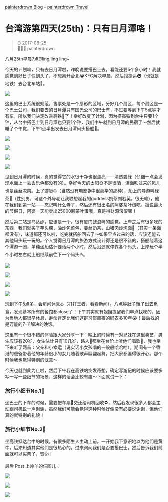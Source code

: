 [painterdrown Blog](https://painterdrown.github.io) - [painterdrown Travel](https://painterdrown.github.io/travel)

# 台湾游第四天(25th)：只有日月潭咯！

> ⏰ 2017-08-25<br/>
> 👨🏻‍💻 painterdrown

八月25th早晨7点⏰ling ling ling~

今天的计划嘛，只有去日月潭啦，昨晚说要搭巴士去，看能还要5个多小时！我就感觉到好日子快到头了，不想离开台北😭KFC解决早晨，然后搭捷运🚇（也就是地铁）去台北车站🚉。

![](images/chufa.png)

这里的巴士系统很规范，售票处是一个扇形的区域，分好几个扇区，每个扇区是一个巴士公司，我们要去的日月潭只有国光公司的巴士有，不过要等到下午5点钟才有车，所以我们决定改乘高铁🚄了！幸好改变了计划，因为搭高铁到台中只要1个钟，从台中搭巴士到日月潭也只要1个钟，我们中午就到日月潭的民宿了～然后就睡了个午觉，下午1点半出发去日月潭码头搭船🚢。

![](images/riyuetan1.png)

![](images/riyuetan2.png)

![](images/riyuetan3.png)

![](images/riyuetan4.png)

见到日月潭的时候，真的觉得它的水很干净也很漂亮——清透碧绿（仔细一点会发现水面上一丢丢乐色都没有的）。幸好今天的太阳🌞不是很晒，潭面吹过来的风儿也是丝丝凉爽。上了游艇⛵️（当然没有电影🎬中很豪华的那种），船上的导游叫绿茶🍵（性别男，可这个外号老让我联想起我的goddess奶茶刘若英，很无赖），他在我们到第一站——忘记叫什么寺了，然后还有很出名的阿婆茶叶蛋吃。据说最火的节假日，阿婆一天能卖出25000颗茶叶蛋哦，真是得财源滚滚哪！

然后第二站是乌达邵，应该是一个，很有厦门鼓浪屿的感觉。上岸之后有很多吃的东西，我们就买了芋头粿，油炸包菜包，姜丝奶茶，山猪肉炒泡面🍜（其实一条面都没有），味道都还可以啦，吃完就搭船回去了～如果早点过来的话，应该还能去其他码头玩一玩的。个人觉得日月潭的旅游方式设计得还是很不错的，搭船绕着这个潭游一圈，单纯坐船估计要话两个小时，然后沿途就停靠各个码头，上岸玩个半个小时左右就上船继续前往下一个码头⛵️。

![](images/jiejing1.png)

![](images/jiejing2.png)

![](images/jiejing3.png)

![](images/jiejing4.png)

玩到下午5点多，会房间休息♨️（打打王者，看看新闻）。八点钟肚子饿了出去觅食，发现基本所有的餐馆都close了！下午其实就有姐姐提醒我们早点找吃的，因为当地人都很早休息，寿命肯定比我们这群习惯熬夜的码农多10年😭！最后找的是万能的7-11解决的晚饭。

这里有一个很不错的体验跟大家分享一下：晚上的时候有一对兄妹在这里卖艺，男生应该有20岁，女生估计只有10几岁，路人🚶都坐在台阶上听他们唱歌🎤，我也坐下来听了两首：父亲和小幸运（说实话小女孩唱的一般般哈哈哈）。期间有一个香港的爸爸带着他的年龄很小的女儿随着歌声翩翩起舞，把大家都逗得很开心。那个时候我也觉得特别的惬意～

今天也就到此为止啦，然后下午我在高铁站突发奇想，确定写游记的时候应该要多写一写一些细节的场景，这样的话会比较有趣～下面就试一下：

### 旅行小细节No.1⃣️

坐巴士的下车的时候，需要把车票🎫交还给司机回收♻️，然后我发现很多人都会主动跟司机说一声谢谢，虽然我们可能会觉得这种时候好像没有必要说谢谢，但他们真的就特别的礼貌！

### 旅行小细节No.2⃣️

坐高铁抵达台中的时候，有很多陌生人主动上前。一开始我下意识地以为他们是黄牛，后来知道其实他们是很热心的，过来询问我们是否要搭巴士，然后告诉我们前面就可以买票了，赞👍！

最后 Post 上帅羊的仨图儿：

![](images/ziyang1.png)

![](images/ziyang2.png)

![](images/ziyang3.png)
